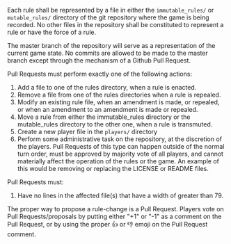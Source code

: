 Each rule shall be represented by a file in either the `immutable_rules/` or
`mutable_rules/` directory of the git repository where the game is being
recorded. No other files in the repository shall be constituted to represent a
rule or have the force of a rule.

The master branch of the repository will serve as a representation of the
current game state. No commits are allowed to be made to the master branch
except through the mechanism of a Github Pull Request.

Pull Requests must perform exactly one of the following actions:

1. Add a file to one of the rules directory, when a rule is enacted.
2. Remove a file from one of the rules directories when a rule is repealed.
3. Modify an existing rule file, when an amendment is made, or repealed, or when
   an amendment to an amendment is made or repealed.
4. Move a rule from either the immutable_rules directory or the mutable_rules
   directory to the other one, when a rule is transmuted.
5. Create a new player file in the `players/` directory
6. Perform some administrative task on the repository, at the discretion of the
   players. Pull Requests of this type can happen outside of the normal turn
   order, must be approved by majority vote of all players, and cannot
   materially affect the operation of the rules or the game. An example of this
   would be removing or replacing the LICENSE or README files.

Pull Requests must:

1. Have no lines in the affected file(s) that have a width of greater than 79.

The proper way to propose a rule-change is a Pull Request. Players vote on Pull
Requests/proposals by putting either "+1" or "-1" as a comment on the Pull
Request, or by using the proper :thumbsup: or :thumbsdown: emoji on the Pull
Request comment.
